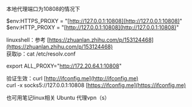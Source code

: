 本地代理端口为10808的情况下
 
$env:HTTPS_PROXY = "[http://127.0.0.1:10808](http://127.0.0.1:10808)"  
$env:HTTP_PROXY = "[http://127.0.0.1:10808](http://127.0.0.1:10808)"
 
linuxshell：参考 [https://zhuanlan.zhihu.com/p/153124468](https://zhuanlan.zhihu.com/p/153124468)  
获取ip：cat /etc/resolv.conf
 
export ALL_PROXY="http://172.20.64.1:10808"
 
验证生效：curl [http://ifconfig.me](http://ifconfig.me)  
curl -x socks5://127.0.0.1:10808 [https://ifconfig.me](https://ifconfig.me)
 
也可用笔记linux相关 Ubuntu 代理vpn（s）